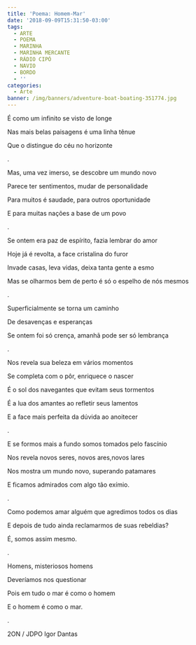 ```yaml
---
title: 'Poema: Homem-Mar'
date: '2018-09-09T15:31:50-03:00'
tags:
  - ARTE
  - POEMA
  - MARINHA
  - MARINHA MERCANTE
  - RÁDIO CIPÓ
  - NAVIO
  - BORDO
  - ''
categories:
  - Arte
banner: /img/banners/adventure-boat-boating-351774.jpg
---
```

É como um infinito se visto de longe

Nas mais belas paisagens é uma linha tênue

Que o distingue do céu no horizonte

.

Mas, uma vez imerso, se descobre um mundo novo

Parece ter sentimentos, mudar de personalidade

Para muitos é saudade, para outros oportunidade

 E para muitas nações a base de um povo

.

Se ontem era paz de espírito, fazia lembrar do amor

Hoje já é revolta, a face cristalina do furor

Invade casas, leva vidas, deixa tanta gente a esmo

Mas se olharmos bem de perto é só o espelho de nós mesmos

.

Superficialmente se torna um caminho

De desavenças e esperanças

Se ontem foi só crença, amanhã pode ser só lembrança

.

Nos revela sua beleza em vários momentos

Se completa com o pôr, enriquece o nascer

É o sol dos navegantes que evitam seus tormentos

É a lua dos amantes ao refletir seus lamentos

E a face mais perfeita da dúvida ao anoitecer

.

E se formos mais a fundo somos tomados pelo fascínio

Nos revela novos seres, novos ares,novos lares

Nos mostra um mundo novo, superando patamares

E ficamos admirados com algo tão exímio.

.

Como podemos amar alguém que agredimos todos os dias

E depois de tudo ainda reclamarmos de suas rebeldias?

É, somos assim mesmo.

.

Homens, misteriosos homens

Deveríamos nos questionar

Pois em tudo o mar é como o homem

E o homem é como o mar.

 .

2ON / JDPO  Igor Dantas
